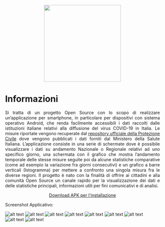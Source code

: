 <p align="center">
  <img width="250" src="https://github.com/SimoneTinella/Stato_COVID19_Italia_Android/blob/master/docs/ic_launcher-web.png?raw=true">
</p>

# Informazioni

<p align="justify">Si tratta di un progetto Open Source con lo scopo di realizzare un’applicazione per smartphone, in particolare per dispositivi con sistema operativo Android, che renda facilmente accessibili i dati raccolti dalle istituzioni italiane relativi alla diffusione del virus COVID-19 in Italia. Le misure riportate vengono recuperate dal <a href="https://github.com/pcm-dpc/COVID-19">repository ufficiale della Protezione Civile</a> dove vengono pubblicati i dati forniti dal Ministero della Salute Italiana. L’applicazione consiste in una serie di schermate dove è possibile visualizzare i dati su andamento Nazionale o Regionale relativi ad uno specifico giorno, una schermata con il grafico che mostra l’andamento temporale delle stesse misure seguite poi da alcune statistiche comparative (come ad esempio la variazione fra giorni consecutivi) e un grafico a barre verticali (Istogramma) per mettere a confronto una singola misura fra le diverse regioni. Il progetto è nato con la finalità di offrire ai cittadini e alla comunità Open Source un canale rapido per la visualizzazione dei dati e delle statistiche principali, informazioni utili per fini comunicativi e di analisi.</p>

<a href="https://github.com/pcm-dpc/COVID-19"><p align="center">Download APK per l'installazione</p></a>

Screenshot Applicativo:

![alt text](https://github.com/SimoneTinella/Stato_COVID19_Italia_Android/raw/master/img/MainActivity.PNG)
![alt text](https://github.com/SimoneTinella/Stato_COVID19_Italia_Android/raw/master/img/RegionalActivity.PNG)
![alt text](https://github.com/SimoneTinella/Stato_COVID19_Italia_Android/raw/master/img/DayDiff.png)
![alt text](https://github.com/SimoneTinella/Stato_COVID19_Italia_Android/raw/master/img/barchart.PNG)
![alt text](https://github.com/SimoneTinella/Stato_COVID19_Italia_Android/raw/master/img/ChartActivity.PNG)
![alt text](https://github.com/SimoneTinella/Stato_COVID19_Italia_Android/raw/master/img/TrendSelector.png)
![alt text](https://github.com/SimoneTinella/Stato_COVID19_Italia_Android/raw/master/img/Zoom.png)
![alt text](https://github.com/SimoneTinella/Stato_COVID19_Italia_Android/raw/master/img/SelezioneRegionale.PNG)
![alt text](https://github.com/SimoneTinella/Stato_COVID19_Italia_Android/raw/master/img/InfoDialog.PNG)
